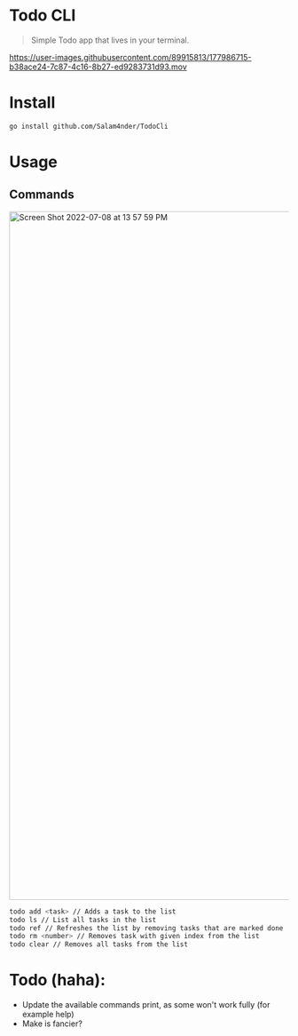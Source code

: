 # Todo CLI

>Simple Todo app that lives in your terminal.

https://user-images.githubusercontent.com/89915813/177986715-b38ace24-7c87-4c16-8b27-ed9283731d93.mov

# Install

```zsh 
go install github.com/Salam4nder/TodoCli
```

# Usage

## Commands

<img width="1240" alt="Screen Shot 2022-07-08 at 13 57 59 PM" src="https://user-images.githubusercontent.com/89915813/177987826-16cf33fc-edee-4a67-ac98-fdeabc1c2815.png">


```zsh
todo add <task> // Adds a task to the list
todo ls // List all tasks in the list
todo ref // Refreshes the list by removing tasks that are marked done
todo rm <number> // Removes task with given index from the list
todo clear // Removes all tasks from the list
```

# Todo (haha):

* Update the available commands print, as some won't work fully (for example help)
* Make is fancier?
